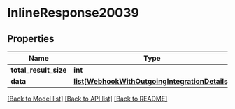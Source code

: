 # InlineResponse20039

## Properties
Name | Type | Description | Notes
------------ | ------------- | ------------- | -------------
**total_result_size** | **int** |  | 
**data** | [**list[WebhookWithOutgoingIntegrationDetails]**](WebhookWithOutgoingIntegrationDetails.md) |  | 

[[Back to Model list]](../README.md#documentation-for-models) [[Back to API list]](../README.md#documentation-for-api-endpoints) [[Back to README]](../README.md)


